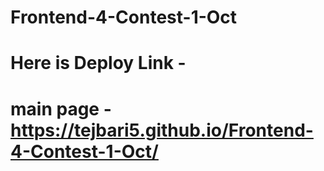 # Frontend-4-Contest-1-Oct

# Here is Deploy Link - 

# main page - https://tejbari5.github.io/Frontend-4-Contest-1-Oct/
